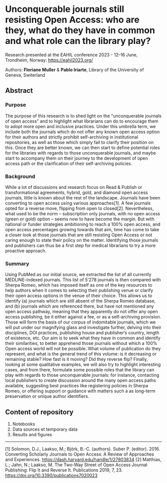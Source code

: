 # Unconquerable journals still resisting Open Access: who are they, what do they have in common and what role can the library play? 

Research presented at the EAHIL conference 2023 - 12–16 June, Trondheim, Norway: https://eahil2023.org/  

Authors: **Floriane Muller** & **Pablo Iriarte**, Library of the University of Geneva, Switerland

## Abstract

### Purpose
The purpose of this research is to shed light on the “unconquerable journals of open access” and to highlight what librarians can do to encourage them to adopt more open and inclusive practices. Under this umbrella term, we include both the journals which do not offer any known open access option for their authors and strictly prohibit self-archiving in institutional repositories, as well as those which simply fail to clarify their position on this. Once they are better known, we can then start to define potential roles for the libraries with regards to those unconquerable journals, and maybe start to accompany them on their journey to the development of open access path or the clarification of their self-archiving policies.

### Background
While a lot of discussions and research focus on Read & Publish or transformational agreements, hybrid, gold, and diamond open access journals, little is known about the rest of the landscape. Journals have been converting to open access using various approaches[1]. A few journals opted for a reverse move, flipping from open to closed[2]. Nevertheless, what used to be the norm – subscription only journals, with no open access (green or gold) option – seems now to have become the margin. But with national or funder strategies ambitioning to reach a 100% open access, and open access percentages growing towards that aim, time has come to take a closer look at those journals that are still resisting Open Access or not caring enough to state their policy on the matter. Identifying those journals and publishers can thus be a first step for medical librarians to try a more proactive approach.

### Summary
Using PubMed as our initial source, we extracted the list of all currently MEDLINE-indexed journals. This list of 5’278 journals is then compared with Sherpa Romeo, which has imposed itself as one of the key resources to help authors when it comes to selecting their publishing venue or clarify their open access options in the venue of their choice. This allows us to identify (a) journals which are still absent of the Sherpa Romeo database, and (b) journals which are referenced there, but have not mentioned any open access pathway, meaning that they apparently do not offer any open access publishing, be it either against a fee, or as a self-archiving provision.
Those will form the basis of our corpus of indomitable journals, which we will put under our magnifying glass and investigate further, delving into their disciplines, DOI practices, publishing house and publisher’s country, length of existence, etc. Our aim is to seek what they have in common and identify their similarities, to better apprehend those journals without which a 100% Open access world will not be possible. What volume of publication do they represent, and what is the general trend of this volume: is it decreasing or remaining stable? How fast is it moving? Did they reverse flip?
Finally, looking at some qualitative examples, we will also try to highlight interesting cases, and from there, formulate some possible roles that the library can play with regards to those unconquerable journals: for instance, contacting local publishers to create discussion around the many open access paths available, suggesting best practices like registering policies in Sherpa Romeo, or offering support or guidance with matters such a as long-term preservation or unique author identifiers.

## Content of repository

1. Notebooks
2. Data sources et temporary data
3. Results and figures

-----------------------------
[1] Solomon, D.J., Laakso, M.; Björk, B.-C. (authors). Suber P. (editor). 2016. Converting Scholarly Journals to Open Access: A Review of Approaches and Experiences. https://dash.harvard.edu/handle/1/27803834 
[2] Matthias, L.; Jahn, N.; Laakso, M. The Two-Way Street of Open Access Journal Publishing: Flip It and Reverse It. Publications 2019, 7, 23. https://doi.org/10.3390/publications7020023  


